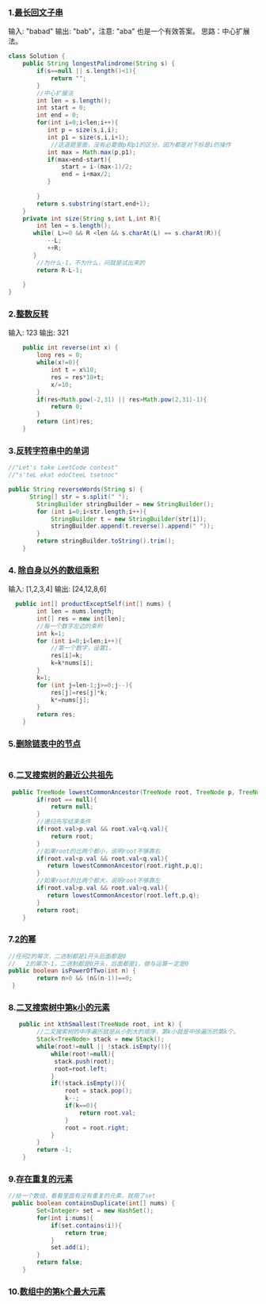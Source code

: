 ### 1.[最长回文子串](https://leetcode-cn.com/problems/longest-palindromic-substring/submissions/)

输入: "babad"
输出: "bab"，注意: "aba" 也是一个有效答案。
思路：中心扩展法。
```java
class Solution {
    public String longestPalindrome(String s) {
        if(s==null || s.length()<1){
            return "";
        }
        //中心扩展法
        int len = s.length();
        int start = 0;
        int end = 0;
        for(int i=0;i<len;i++){
           int p = size(s,i,i);
           int p1 = size(s,i,i+1);
            //这道题里面，没有必要做p和p1的区分，因为都是对下标是i的操作
           int max = Math.max(p,p1);
           if(max>end-start){
               start = i-(max-1)/2;
               end = i+max/2;
           }
            
        }
        return s.substring(start,end+1);
    }
    private int size(String s,int L,int R){
        int len = s.length();
       while( L>=0 && R <len && s.charAt(L) == s.charAt(R)){
           --L;
           ++R;
       }
        //为什么-1，不为什么，问就是试出来的
        return R-L-1;
        
    }
}
```

### 2.[整数反转](https://leetcode-cn.com/problems/reverse-integer/)
输入: 123
输出: 321
```java
    public int reverse(int x) {
        long res = 0;
        while(x!=0){
            int t = x%10;
            res = res*10+t;
            x/=10;
        }
        if(res<Math.pow(-2,31) || res>Math.pow(2,31)-1){
            return 0;
        }
        return (int)res;  
    }
```

### 3.[反转字符串中的单词](https://leetcode-cn.com/problems/reverse-words-in-a-string-iii/)
```java
//"Let's take LeetCode contest"
//"s'teL ekat edoCteeL tsetnoc"

public String reverseWords(String s) {
      String[] str = s.split(" ");
        StringBuilder stringBuilder = new StringBuilder();
        for (int i=0;i<str.length;i++){
            StringBuilder t = new StringBuilder(str[i]);
            stringBuilder.append(t.reverse().append(" "));
        }
        return stringBuilder.toString().trim();
    }
```
### 4. [除自身以外的数组乘积](https://leetcode-cn.com/problems/product-of-array-except-self/)

输入: [1,2,3,4]
输出: [24,12,8,6]
```java
  public int[] productExceptSelf(int[] nums) {
        int len = nums.length;
        int[] res = new int[len];
        //每一个数字左边的乘积
        int k=1;
        for (int i=0;i<len;i++){
            //第一个数字，设置1，
            res[i]=k;
            k=k*nums[i];
        }
        k=1;
        for (int j=len-1;j>=0;j--){
            res[j]=res[j]*k;
            k*=nums[j];
        }
        return res;
    }
```

### 5.[删除链表中的节点](https://leetcode-cn.com/problems/delete-node-in-a-linked-list/)
```java
```
### 6.[二叉搜索树的最近公共祖先](https://leetcode-cn.com/problems/lowest-common-ancestor-of-a-binary-search-tree/)
```java
 public TreeNode lowestCommonAncestor(TreeNode root, TreeNode p, TreeNode q) {
        if(root == null){
            return null;
        }
        //递归先写结束条件
        if(root.val>p.val && root.val<q.val){
            return root;
        }
        //如果root的比两个都小，说明root不够靠右
        if(root.val<p.val && root.val<q.val){
           return lowestCommonAncestor(root.right,p,q);
        }
        //如果root的比两个都大，说明root不够靠左
        if(root.val>p.val && root.val>q.val){
           return lowestCommonAncestor(root.left,p,q);
        }
        return root;
    }
```
### 7.[2的幂](https://leetcode-cn.com/problems/power-of-two/)
```java
//任何2的幂次，二进制都是1开头后面都是0
//   2的幂次-1，二进制都是0开头，后面都是1，做与运算一定是0
public boolean isPowerOfTwo(int n) {
        return n>0 && (n&(n-1))==0;
 }
```
### 8.[二叉搜索树中第k小的元素](https://leetcode-cn.com/problems/kth-smallest-element-in-a-bst/)
```java
   public int kthSmallest(TreeNode root, int k) {
        //二叉搜索树的中序遍历就是从小到大的顺序，第k小就是中徐遍历的第k个。
        Stack<TreeNode> stack = new Stack();
        while(root!=null || !stack.isEmpty()){
            while(root!=null){
             stack.push(root);
             root=root.left;
            }
            if(!stack.isEmpty()){
                root = stack.pop();
                k--;
                if(k==0){
                    return root.val;
                }
                root = root.right;     
            }   
        }
        return -1;
    }
```
### 9.[存在重复的元素](https://leetcode-cn.com/problems/contains-duplicate/)
```java
//给一个数组，看看里面有没有重复的元素，就用了set
 public boolean containsDuplicate(int[] nums) {
        Set<Integer> set = new HashSet();
        for(int i:nums){
            if(set.contains(i)){
                return true;
            }
            set.add(i);
        }
        return false;
    }
```
### 10.[数组中的第k个最大元素](https://leetcode-cn.com/problems/kth-largest-element-in-an-array/)
```java
```
